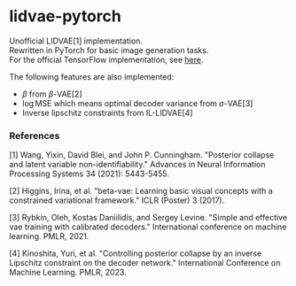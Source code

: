 # lidvae-pytorch

Unofficial LIDVAE[1] implementation.  
Rewritten in PyTorch for basic image generation tasks.  
For the official TensorFlow implementation, see [here](https://github.com/yixinwang/lidvae-public).

The following features are also implemented:
- $\beta$ from $\beta$-VAE[2]
- $\log{\text{MSE}}$ which means optimal decoder variance from $\sigma$-VAE[3]
- Inverse lipschitz constraints from IL-LIDVAE[4]

### References

[1] Wang, Yixin, David Blei, and John P. Cunningham. "Posterior collapse and latent variable non-identifiability." Advances in Neural Information Processing Systems 34 (2021): 5443-5455.

[2] Higgins, Irina, et al. "beta-vae: Learning basic visual concepts with a constrained variational framework." ICLR (Poster) 3 (2017).

[3] Rybkin, Oleh, Kostas Daniilidis, and Sergey Levine. "Simple and effective vae training with calibrated decoders." International conference on machine learning. PMLR, 2021.

[4] Kinoshita, Yuri, et al. "Controlling posterior collapse by an inverse Lipschitz constraint on the decoder network." International Conference on Machine Learning. PMLR, 2023.
